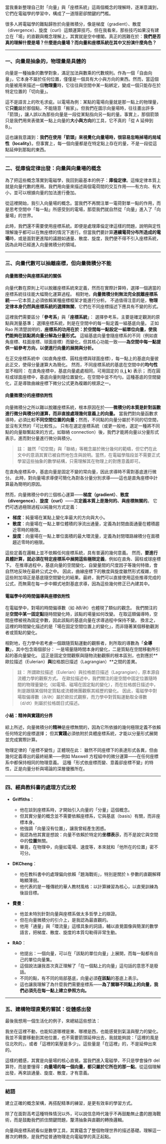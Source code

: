 
當我重新整理自己對「向量」與「座標系統」這兩個概念的理解時，逐漸意識到，它們在電磁學的學習中，構成了一道隱密卻關鍵的門檻。

很多人將電磁學的難點歸咎於向量微積分，像是梯度（gradient）、散度（divergence）、旋度（curl）這類運算技巧，但在我看來，那些技巧如果沒有建立在「場」的直觀與概念理解上，其實就是空中樓閣。真正的困難在於：**我們是否真的理解什麼是場？什麼是向量場？而向量和座標系統在其中又扮演什麼角色？**

---

### 一、向量是抽象的，物理量是具體的

向量是一種抽象的數學對象，滿足加法與數乘的代數規則。作為一個「自由向量」，它本身不屬於任何位置，僅僅是一個具有大小與方向的東西。然而，當這個向量被用來描述一個**物理量**時，它往往與空間中某一點綁定，變成一個只能存在於特定位置的「切向量」。

這不是語言上的吹毛求疵。以電場為例：某點的電場向量就是那一點上的物理量，它**只能**屬於那個點，不能隨意「搬家」。但我們在圖示向量場時，往往畫出許多「箭頭」，讓人誤以為那些向量是一段從某點指向另一點的量。事實上，那個箭頭只是我們用來表徵某一點上向量的**大小與方向**的工具，它不真的「從 A 延伸到 B」。

這也讓我意識到：**我們在使用「箭頭」來視覺化向量場時，很容易忽略掉場的局域性（locality）**。但事實上，每一個向量都是在特定點上存在的量，不是一段從這點延伸到那點的東西。

---

### 二、從庫倫定律出發：向量與向量場的概念

為了把這些概念落實到電磁學，我回到最基本的例子：**庫倫定律**。這條定律本質上就是向量代數的應用。我們用向量來描述兩個電荷間的交互作用——有方向、有大小，並可以根據向量的加法進行疊加。

從這裡開始，我引入向量場的概念。當我們不再關注單一電荷對單一點的作用，而是思考空間中「每一點」所感受到的電場，那麼我們就自然從「向量」進入了「向量場」的世界。

此時，我們還不需要使用座標系統。即便是處理庫倫定律這樣的問題，說明與定性理解幾乎都可以在無座標的情況下進行。但當我們要計算**連續電荷分布所造成的電場**時，或是面對更進階的議題如通量、散度、旋度，我們便不得不引入座標系統，因為此時已經進入向量微積分的領域。

---

### 三、向量代數可以抽離座標，但向量微積分不能

#### 向量微積分與座標系統的關係

向量代數在原則上可以脫離座標系統來定義，然而在實際計算時，選擇一個適當的座標系統往往能大幅簡化運算過程。
相對地，**向量微積分則無法完全脫離座標系統**——它本質上必須依賴某種座標框架才能進行分析。
不過值得注意的是，**物理定律本身仍然與座標系統的選擇無關**，它們在不同座標描述下應具有不變的形式。

這裡我們需要區分「**參考系**」與「**座標系統**」：
選擇參考系，主要是確定觀測的原點與測量基準；
選擇座標系統，則是在空間中的每一點定義一組基底向量。
正如 Rao 所清楚說明的，**座標系的功用在於：於空間每一點設定一組單位向量，使我們能夠在該點將向量分解為分量形式。**
這組基底向量會隨座標系的不同（例如直角座標、柱面座標、球面座標）而變化，但其核心功能一致——**為空間中每一點提供一組參考方向，以便進行向量的展開與分析。**

在正交座標系統中（如直角座標、圓柱座標與球面座標），每一點上的基底向量彼此正交，使得分量運算大為簡化。
然而，不同座標系統的基底在空間中的**均勻性**並不相同：
在直角座標中，基底向量處處相同，可用固定的 ($\mathbf{i}, \mathbf{j}, \mathbf{k}$) 表示；
而在圓柱或球面座標中，基底向量則隨位置變化，在空間中並不均勻。這種基底的空間變化，正是導致曲線座標下微分公式更為複雜的根源之一。

#### 向量微積分的座標依附性

向量微積分之所以難以脫離座標系統，根本原因在於——**微積分的本質是針對函數進行微分與積分的運算，而非直接處理幾何意義上的向量。**
當我們對向量函數求導時，必須比較**不同空間位置的向量**；然而，不同點的向量分屬於不同的切空間，並沒有天然的「可比較性」。
只有在選定座標系統（或更一般地，選定一種將不同點的向量聯繫起來的方式，如聯絡 connection）後，我們才能將向量以分量形式表示，進而對分量進行微分與積分。

>註： 雖然「切空間」與「聯絡」等概念屬於微分幾何的範疇，但它們在此文中的意涵其實已被自然地包含與說明。當然，在電磁學階段並不需要正式學習這些抽象的數學結構，只需理解其在物理上的對應意義即可。

在直角座標系中，基底向量是固定不變的常向量，因此求導時不需對基底進行微分。
此時，對向量場求導便可簡化為對各分量分別求導——這也是直角座標中計算最為簡明的原因。

然而，向量微積分中的三個核心運算——**梯度（gradient）**、**散度（divergence）**、**旋度（curl）**——其**定義本質上是幾何的、與座標無關的**。
它們可透過極限過程以純幾何方式定義：

* **梯度**：純量場在某點上變化率最大的方向與大小。
* **散度**：向量場在一點上單位體積的淨流出通量，定義為封閉曲面通量在體積趨近零時的極限。
* **旋度**：向量場在一點上單位面積的最大環流量，定義為封閉環路線積分在面積趨近零時的極限。

這些定義在邏輯上並不依賴任何座標系統，具有普遍的幾何意義。
然而，**要進行具體計算，就必須在特定座標系中展開這些極限定義**，例如在直角、圓柱或球座標下。
在推導過程中，基底向量的空間變化、自變量間的尺度因子等幾何特徵，會自然地反映在最終公式之中。
因此，曲線座標下的散度與旋度雖然形式複雜，但這些附加項正是基底隨空間變化的結果。最終，我們可以直接使用這些推導完成的公式，而無需在每一步中顯式地對基底求導，因為這些幾何修正已內建其中。

#### 電磁學中的時間偏導與座標依附性

在電磁學中，對場的時間偏導數（如 ∂𝐵/∂t）也體現了類似的觀念。
我們關注的是**空間中某一固定點**隨時間變化時，該點的場量如何改變。
在取這類偏導時，空間座標被視為固定參數，因此該點的基底向量在求導過程中保持不變。
換言之，這裡的時間變化描述的是「場在固定空間位置上的變化」，而非隨著某個移動觀測者或質點的變化。

相對地，在力學中若考慮一個跟隨質點運動的觀察者，則所取的導數為「**全導數**」，其中包含兩個部分：
一是場量隨時間本身的變化，二是質點在空間移動所引起的基向量變化。
這正是固定空間觀察與隨物流動觀察的根本區別，也對應於**歐拉描述（Eulerian）**與**拉格朗日描述（Lagrangian）**之間的差異。

>註： 所謂歐拉描述（Eulerian）與拉格朗日描述（Lagrangian），原本源自流體力學的觀察方式。
在歐拉描述中，我們關注的是空間中固定位置隨時間的物理量變化（如電場、磁場在固定點的變化），而在拉格朗日描述中，則是跟隨某個特定質點或流體微團觀察其經歷的變化。
因此，電磁學中對場取偏導數（∂/∂t）屬於歐拉式觀察，而力學中對質點運動取全導數（d/dt）則屬於拉格朗日式描述。

#### 小結：精神與實踐的分界

綜上所述，向量微積分的**精神**是座標無關的，因為它所依據的幾何極限定義不依賴任何特定的座標選擇；
但其**實踐**必須依附於具體座標系統，才能以分量形式展開並完成實際計算。

物理定律的「座標不變性」正體現在此：
雖然不同座標下的表達形式各異，但由幾何定義導出的最終結果——例如 Maxwell 方程組中的微分運算——在任何座標系中都保持相同的物理意義。
這種「形式依座標而變、意義卻座標不變」的特性，正是向量分析與場論的深層優雅所在。

---

### 四、經典教科書的處理方式比較

* **Griffiths**：

  * 他在談到座標系時，才開始引入向量的「分量」這個概念。
  * 但其實分量的概念並不需要依賴座標系，它與基底（basis）有關，而非座標本身。
  * 他強調「向量沒有位置」，讓我曾經產生困惑。
  * 我認為他其實是想說：向量不依賴於特定的**坐標表示**，而不是說它與空間中的**位置**無關。
  * 畢竟，在物理中，向量如電場、速度等，本來就和「他所在的位置」密不可分。

* **DKCheng**：

  * 他在教科書中的處理偏向依賴「題海戰術」，特別是關於 `h` 參數的直觀解釋略顯薄弱。
  * 他代表的是一種傳統的華人教材風格：以計算練習為核心，以直覺訓練為後設目標。

* **費曼**：

  * 他並未特別針對向量與座標系做太多哲學上的辯證。
  * 但在向量微積分的引介上，是我認為最直觀的。
  * 他用「通量」與「環流量」這樣具象的詞語，輔以直覺圖像與簡潔的數學語言，把梯度、散度、旋度的本質勾勒得非常生動。

* **RAO**：

  * 他提出：一個向量，可以在「該點的單位向量」上展開，而每一點都有自己的單位向量集。
  * 這個說法讓我首次真正理解了「在一個點上的向量」這句話的意思不是廢話。
  * 不同的點，有不同的局部基底，向量必須**在該點**的基底上表示。
  * 這也讓我理解了為什麼我們需要座標系——**為了關聯不同點上的向量，我們必須先在每一點上建立參照方向。**

---

### 五、建構物理直覺的嘗試：從體感出發

最後我想用一個生活化的例子，來總結這些想法：

我坐在這裡不動，也能知道哪裡是東、哪裡是西，也能感覺到氣溫與壓力的變化。我並不需要移動到其他位置，也不需要箭頭延伸出去，我就能夠說：「這裡的風是往北吹的」，或者「這裡的氣壓是多少」。這些量是「在這裡」的，不是延伸出來的。

這樣的體感，其實是向量場的核心直覺。當我們進入電磁學，不只是學會操作 del算符，而是要懂得：**向量場的每一個向量，都只屬於它所在的那一點**。從這個理解出發，再來談通量、旋度、散度，才有意義。

---

### 結語

建立正確的概念架構，再搭配精準的練習，是更有效率的學習方式。

除了在面對高考這種特殊情況以外，可以說信息時代幾乎不再鼓勵無止盡的題海戰術，而是鼓勵我們抓住關鍵問題，釐清抽象與直觀的轉換邏輯。

向量與座標系統看似是數學工具，其實蘊含了整個物理世界的描述基礎。理解這一層次的轉換，是我們從普通物理走向電磁學的真正起點。


